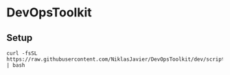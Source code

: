 # DevOpsToolkit
## Setup

```
curl -fsSL https://raw.githubusercontent.com/NiklasJavier/DevOpsToolkit/dev/scripts/get_devops_toolkit.sh | bash
```

